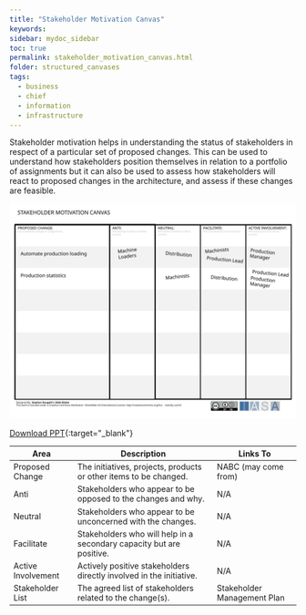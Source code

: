 ```yaml
---
title: "Stakeholder Motivation Canvas"
keywords: 
sidebar: mydoc_sidebar
toc: true
permalink: stakeholder_motivation_canvas.html
folder: structured_canvases
tags: 
  - business
  - chief
  - information
  - infrastructure
---
```


Stakeholder motivation helps in understanding the status of stakeholders in respect of a particular set of proposed changes. This can be used to understand how stakeholders position themselves in relation to a portfolio of assignments but it can also be used to assess how stakeholders will react to proposed changes in the architecture, and assess if these changes are feasible.

![image001](media/stakeholder_motivation_canvas001.svg)

[Download PPT](media/ppt/stakeholder_motivation_canvas.ppt){:target="_blank"}

| Area | Description | Links To |
| --- | --- | --- |
| Proposed Change | The initiatives, projects, products or other items to be changed. | NABC (may come from) |
| Anti | Stakeholders who appear to be opposed to the changes and why. | N/A |
| Neutral | Stakeholders who appear to be unconcerned with the changes. | N/A |
| Facilitate | Stakeholders who will help in a secondary capacity but are positive. | N/A |
| Active Involvement | Actively positive stakeholders directly involved in the initiative. | N/A |
| Stakeholder List | The agreed list of stakeholders related to the change(s). | Stakeholder Management Plan |